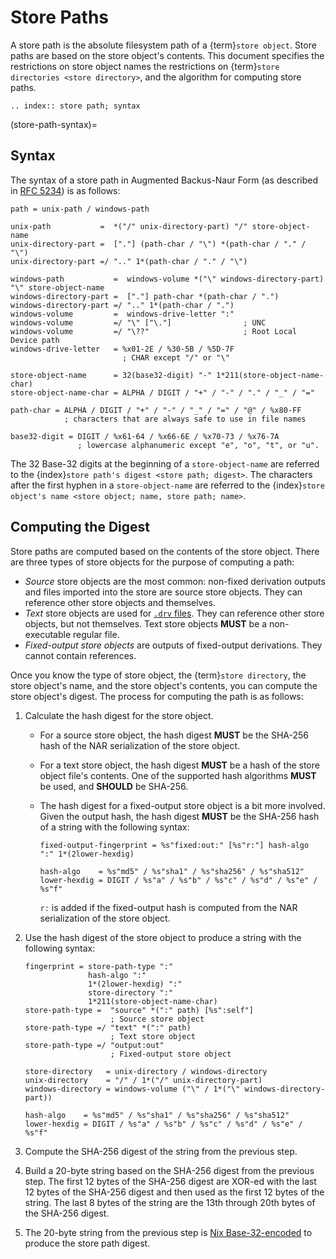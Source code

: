 # Store Paths

A store path is the absolute filesystem path of a {term}`store object`.
Store paths are based on the store object's contents.
This document specifies the restrictions on store object names
the restrictions on {term}`store directories <store directory>`,
and the algorithm for computing store paths.

```{eval-rst}
.. index:: store path; syntax
```

(store-path-syntax)=
## Syntax

The syntax of a store path in Augmented Backus-Naur Form (as described in [RFC 5234][])
is as follows:

```abnf
path = unix-path / windows-path

unix-path           =  *("/" unix-directory-part) "/" store-object-name
unix-directory-part =  ["."] (path-char / "\") *(path-char / "." / "\")
unix-directory-part =/ ".." 1*(path-char / "." / "\")

windows-path           =  windows-volume *("\" windows-directory-part) "\" store-object-name
windows-directory-part =  ["."] path-char *(path-char / ".")
windows-directory-part =/ ".." 1*(path-char / ".")
windows-volume         =  windows-drive-letter ":"
windows-volume         =/ "\" ["\."]                ; UNC
windows-volume         =/ "\??"                     ; Root Local Device path
windows-drive-letter   = %x01-2E / %30-5B / %5D-7F
                         ; CHAR except "/" or "\"

store-object-name      = 32(base32-digit) "-" 1*211(store-object-name-char)
store-object-name-char = ALPHA / DIGIT / "+" / "-" / "." / "_" / "="

path-char = ALPHA / DIGIT / "+" / "-" / "_" / "=" / "@" / %x80-FF
            ; characters that are always safe to use in file names

base32-digit = DIGIT / %x61-64 / %x66-6E / %x70-73 / %x76-7A
               ; lowercase alphanumeric except "e", "o", "t", or "u".
```

The 32 Base-32 digits at the beginning of a `store-object-name`
are referred to the {index}`store path's digest <store path; digest>`.
The characters after the first hyphen in a `store-object-name`
are referred to the {index}`store object's name <store object; name, store path; name>`.

[RFC 5234]: https://datatracker.ietf.org/doc/html/rfc5234

## Computing the Digest

Store paths are computed based on the contents of the store object.
There are three types of store objects for the purpose of computing a path:

- *Source* store objects are the most common:
  non-fixed derivation outputs
  and files imported into the store are source store objects.
  They can reference other store objects and themselves.
- *Text* store objects are used for [`.drv` files](project:#drv-format).
  They can reference other store objects, but not themselves.
  Text store objects **MUST** be a non-executable regular file.
- *Fixed-output store objects* are outputs of fixed-output derivations.
  They cannot contain references.

Once you know the type of store object,
the {term}`store directory`,
the store object's name,
and the store object's contents,
you can compute the store object's digest.
The process for computing the path is as follows:

1. Calculate the hash digest for the store object.

   - For a source store object,
     the hash digest **MUST** be the SHA-256 hash
     of the NAR serialization of the store object.

   - For a text store object,
     the hash digest **MUST** be a hash of the store object file's contents.
     One of the supported hash algorithms **MUST** be used,
     and **SHOULD** be SHA-256.

   - The hash digest for a fixed-output store object is a bit more involved.
     Given the output hash, the hash digest **MUST** be the SHA-256 hash
     of a string with the following syntax:

     ```abnf
     fixed-output-fingerprint = %s"fixed:out:" [%s"r:"] hash-algo ":" 1*(2lower-hexdig)

     hash-algo    = %s"md5" / %s"sha1" / %s"sha256" / %s"sha512"
     lower-hexdig = DIGIT / %s"a" / %s"b" / %s"c" / %s"d" / %s"e" / %s"f"
     ```

     `r:` is added if the fixed-output hash is computed
     from the NAR serialization of the store object.

2. Use the hash digest of the store object
   to produce a string with the following syntax:

   ```abnf
   fingerprint = store-path-type ":"
                 hash-algo ":"
                 1*(2lower-hexdig) ":"
                 store-directory ":"
                 1*211(store-object-name-char)
   store-path-type =  "source" *(":" path) [%s":self"]
                      ; Source store object
   store-path-type =/ "text" *(":" path)
                      ; Text store object
   store-path-type =/ "output:out"
                      ; Fixed-output store object

   store-directory   = unix-directory / windows-directory
   unix-directory    = "/" / 1*("/" unix-directory-part)
   windows-directory = windows-volume ("\" / 1*("\" windows-directory-part))

   hash-algo    = %s"md5" / %s"sha1" / %s"sha256" / %s"sha512"
   lower-hexdig = DIGIT / %s"a" / %s"b" / %s"c" / %s"d" / %s"e" / %s"f"
   ```

3. Compute the SHA-256 digest of the string from the previous step.

4. Build a 20-byte string based on the SHA-256 digest from the previous step.
   The first 12 bytes of the SHA-256 digest
   are XOR-ed with the last 12 bytes of the SHA-256 digest
   and then used as the first 12 bytes of the string.
   The last 8 bytes of the string
   are the 13th through 20th bytes of the SHA-256 digest.

5. The 20-byte string from the previous step
   is [Nix Base-32-encoded](https://edolstra.github.io/pubs/phd-thesis.pdf#page=97)
   to produce the store path digest.
